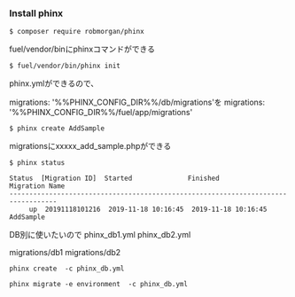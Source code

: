 ### Install phinx
```$ composer require robmorgan/phinx```

fuel/vendor/binにphinxコマンドができる

```$ fuel/vendor/bin/phinx init```

phinx.ymlができるので、

migrations: '%%PHINX_CONFIG_DIR%%/db/migrations'を
migrations: '%%PHINX_CONFIG_DIR%%/fuel/app/migrations'

```$ phinx create AddSample```

migrationsにxxxxx_add_sample.phpができる

```$ phinx status```

```
Status  [Migration ID]  Started              Finished             Migration Name 
----------------------------------------------------------------------------------
     up  20191118101216  2019-11-18 10:16:45  2019-11-18 10:16:45  AddSample
```

DB別に使いたいので
phinx_db1.yml
phinx_db2.yml

migrations/db1
migrations/db2

```phinx create  -c phinx_db.yml```

```phinx migrate -e environment  -c phinx_db.yml```
